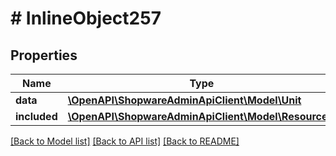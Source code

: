# # InlineObject257

## Properties

Name | Type | Description | Notes
------------ | ------------- | ------------- | -------------
**data** | [**\OpenAPI\ShopwareAdminApiClient\Model\Unit**](Unit.md) |  | [optional]
**included** | [**\OpenAPI\ShopwareAdminApiClient\Model\Resource[]**](Resource.md) |  | [optional]

[[Back to Model list]](../../README.md#models) [[Back to API list]](../../README.md#endpoints) [[Back to README]](../../README.md)
